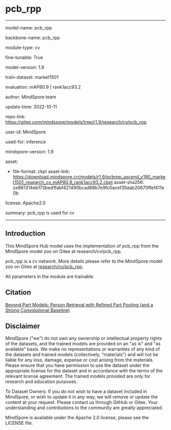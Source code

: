 # pcb_rpp

---

model-name: pcb_rpp

backbone-name: pcb_rpp

module-type: cv

fine-tunable: True

model-version: 1.9

train-dataset: market1501

evaluation: mAP80.9 | rank1acc93.2

author: MindSpore team

update-time: 2022-10-11

repo-link: <https://gitee.com/mindspore/models/tree/r1.9/research/cv/pcb_rpp>

user-id: MindSpore

used-for: inference

mindspore-version: 1.9

asset:

-
    file-format: ckpt
    asset-link: <https://download.mindspore.cn/models/r1.9/pcbrpp_ascend_v190_market1501_research_cv_mAP80.9_rank1acc93.2.ckpt>
    asset-sha256: ce861314eb173bed1fabf421490bcad68b7e9fc0acef35aab20670ffef411e0b

license: Apache2.0

summary: pcb_rpp is used for cv

---

## Introduction

This MindSpore Hub model uses the implementation of pcb_rpp from the MindSpore model zoo on Gitee at research/cv/pcb_rpp.

pcb_rpp is a cv network. More details please refer to the MindSpore model zoo on Gitee at [research/cv/pcb_rpp](https://gitee.com/mindspore/models/blob/r1.9/research/cv/pcb_rpp/README.md).

All parameters in the module are trainable.

## Citation

[Beyond Part Models: Person Retrieval with Refined Part Pooling (and a Strong Convolutional Baseline)](https://arxiv.org/pdf/1711.09349.pdf)

## Disclaimer

MindSpore ("we") do not own any ownership or intellectual property rights of the datasets, and the trained models are provided on an "as is" and "as available" basis. We make no representations or warranties of any kind of the datasets and trained models (collectively, “materials”) and will not be liable for any loss, damage, expense or cost arising from the materials. Please ensure that you have permission to use the dataset under the appropriate license for the dataset and in accordance with the terms of the relevant license agreement. The trained models provided are only for research and education purposes.

To Dataset Owners: If you do not wish to have a dataset included in MindSpore, or wish to update it in any way, we will remove or update the content at your request. Please contact us through GitHub or Gitee. Your understanding and contributions to the community are greatly appreciated.

MindSpore is available under the Apache 2.0 license, please see the LICENSE file.
